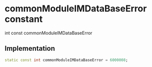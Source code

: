 


# commonModuleIMDataBaseError constant







int const commonModuleIMDataBaseError
  







## Implementation

```dart
static const int commonModuleIMDataBaseError = 6000008;
```







